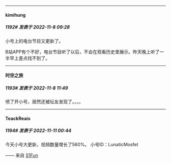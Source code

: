 

*****

####  kimihung  
##### 1192#       发表于 2022-11-8 09:28

小号上的电台节目又更新了。

B站APP有个不好，电台节目听了以后，不会在观看历史里展示。昨天晚上听了一半早上差点找不到了。



*****

####  时空之旅  
##### 1193#       发表于 2022-11-8 11:49

喷了开小号，居然还被坛友发现了。。。。



*****

####  TeackReais  
##### 1194#       发表于 2022-11-11 00:44

今天小号大更新，视频数量增长了560%。
小号ID：LunaticMosfet

—— 来自 [S1Fun](https://s1fun.koalcat.com)

